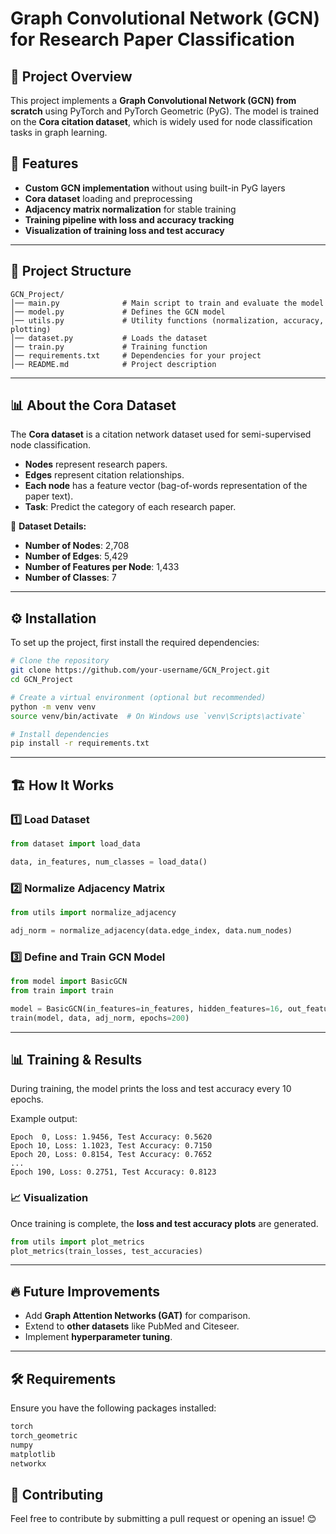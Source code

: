 # Graph Convolutional Network (GCN) for Research Paper Classification

## 📌 Project Overview
This project implements a **Graph Convolutional Network (GCN) from scratch** using PyTorch and PyTorch Geometric (PyG). The model is trained on the **Cora citation dataset**, which is widely used for node classification tasks in graph learning.

## 🚀 Features
- **Custom GCN implementation** without using built-in PyG layers
- **Cora dataset** loading and preprocessing
- **Adjacency matrix normalization** for stable training
- **Training pipeline with loss and accuracy tracking**
- **Visualization of training loss and test accuracy**

---
## 📂 Project Structure
```
GCN_Project/
│── main.py              # Main script to train and evaluate the model
│── model.py             # Defines the GCN model
│── utils.py             # Utility functions (normalization, accuracy, plotting)
│── dataset.py           # Loads the dataset
│── train.py             # Training function
│── requirements.txt     # Dependencies for your project
│── README.md            # Project description
```

---
## 📊 About the Cora Dataset
The **Cora dataset** is a citation network dataset used for semi-supervised node classification.
- **Nodes** represent research papers.
- **Edges** represent citation relationships.
- **Each node** has a feature vector (bag-of-words representation of the paper text).
- **Task**: Predict the category of each research paper.

📌 **Dataset Details:**
- **Number of Nodes**: 2,708
- **Number of Edges**: 5,429
- **Number of Features per Node**: 1,433
- **Number of Classes**: 7

---
## ⚙️ Installation
To set up the project, first install the required dependencies:

```sh
# Clone the repository
git clone https://github.com/your-username/GCN_Project.git
cd GCN_Project

# Create a virtual environment (optional but recommended)
python -m venv venv
source venv/bin/activate  # On Windows use `venv\Scripts\activate`

# Install dependencies
pip install -r requirements.txt
```

---
## 🏗️ How It Works
### 1️⃣ Load Dataset
```python
from dataset import load_data

data, in_features, num_classes = load_data()
```
### 2️⃣ Normalize Adjacency Matrix
```python
from utils import normalize_adjacency

adj_norm = normalize_adjacency(data.edge_index, data.num_nodes)
```
### 3️⃣ Define and Train GCN Model
```python
from model import BasicGCN
from train import train

model = BasicGCN(in_features=in_features, hidden_features=16, out_features=num_classes)
train(model, data, adj_norm, epochs=200)
```

---
## 📊 Training & Results
During training, the model prints the loss and test accuracy every 10 epochs.

Example output:
```
Epoch  0, Loss: 1.9456, Test Accuracy: 0.5620
Epoch 10, Loss: 1.1023, Test Accuracy: 0.7150
Epoch 20, Loss: 0.8154, Test Accuracy: 0.7652
...
Epoch 190, Loss: 0.2751, Test Accuracy: 0.8123
```

### 📈 Visualization
Once training is complete, the **loss and test accuracy plots** are generated.

```python
from utils import plot_metrics
plot_metrics(train_losses, test_accuracies)
```

---
## 🔥 Future Improvements
- Add **Graph Attention Networks (GAT)** for comparison.
- Extend to **other datasets** like PubMed and Citeseer.
- Implement **hyperparameter tuning**.

---
## 🛠️ Requirements
Ensure you have the following packages installed:
```txt
torch
torch_geometric
numpy
matplotlib
networkx
```

## 🤝 Contributing
Feel free to contribute by submitting a pull request or opening an issue! 😊



